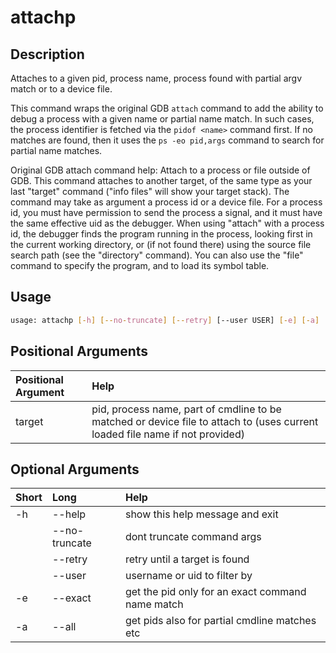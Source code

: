 <!-- THIS PART OF THIS FILE IS AUTOGENERATED. DO NOT MODIFY IT. See scripts/generate_docs.sh -->




# attachp

## Description


Attaches to a given pid, process name, process found with partial argv match or to a device file.

This command wraps the original GDB `attach` command to add the ability
to debug a process with a given name or partial name match. In such cases,
the process identifier is fetched via the `pidof <name>` command first. If no
matches are found, then it uses the `ps -eo pid,args` command to search for
partial name matches.

Original GDB attach command help:
    Attach to a process or file outside of GDB.
    This command attaches to another target, of the same type as your last
    "target" command ("info files" will show your target stack).
    The command may take as argument a process id or a device file.
    For a process id, you must have permission to send the process a signal,
    and it must have the same effective uid as the debugger.
    When using "attach" with a process id, the debugger finds the
    program running in the process, looking first in the current working
    directory, or (if not found there) using the source file search path
    (see the "directory" command).  You can also use the "file" command
    to specify the program, and to load its symbol table.
## Usage


```bash
usage: attachp [-h] [--no-truncate] [--retry] [--user USER] [-e] [-a] [target]

```
## Positional Arguments

|Positional Argument|Help|
| :--- | :--- |
|target|pid, process name, part of cmdline to be matched or device file to attach to (uses current loaded file name if not provided)|

## Optional Arguments

|Short|Long|Help|
| :--- | :--- | :--- |
|-h|--help|show this help message and exit|
||--no-truncate|dont truncate command args|
||--retry|retry until a target is found|
||--user|username or uid to filter by|
|-e|--exact|get the pid only for an exact command name match|
|-a|--all|get pids also for partial cmdline matches etc|

<!-- END OF AUTOGENERATED PART. Do not modify this line or the line below, they mark the end of the auto-generated part of the file. If you want to extend the documentation in a way which cannot easily be done by adding to the command help description, write below the following line. -->
<!-- ------------\>8---- ----\>8---- ----\>8------------ -->
